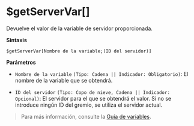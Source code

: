 # $getServerVar[]


Devuelve el valor de la variable de servidor proporcionada.

**Sintaxis**
```
$getServerVar[Nombre de la variable;(ID del servidor)]
```

**Parámetros**

- `Nombre de la variable` `(Tipo: Cadena || Indicador: Obligatorio)`: El nombre de la variable que se obtendrá.

- `ID del servidor` `(Tipo: Copo de nieve, Cadena || Indicador: Opcional)`: El servidor para el que se obtendrá el valor. Si no se introduce ningún ID del gremio, se utiliza el servidor actual.

> Para más información, consulte la [Guía de variables](../gen/variables.md).
